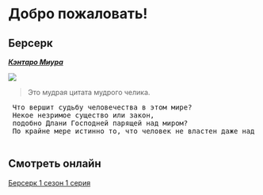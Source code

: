 # Добро пожаловать!
## Берсерк ##
	
 ***[Кэнтаро Миура](https://ru.wikipedia.org/wiki/%D0%9C%D0%B8%D1%83%D1%80%D0%B0,_%D0%9A%D1%8D%D0%BD%D1%82%D0%B0%D1%80%D0%BE)***
 
 ![](https://github.com/Dog56/1LABA/assets/123181556/b4d46933-b8bb-4da6-af10-816fd1196477)
 > Это мудрая цитата мудрого челика.
 <pre>
 Что вершит судьбу человечества в этом мире?
 Некое незримое существо или закон,
 подобно Длани Господней парящей над миром?
 По крайне мере истинно то, что человек не властен даже над своей волей.
   </pre>
## Смотреть онлайн
[Берсерк 1 сезон 1 серия ](https://jut.su/berserk/season-1/episode-1.html)
